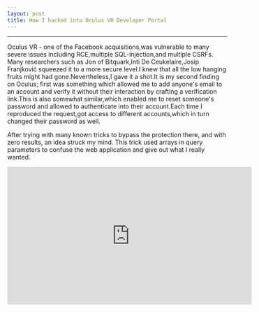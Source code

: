 ```yaml
---
layout: post
title: How I hacked into Oculus VR Developer Portal
---
```


---


Oculus VR - one of the Facebook acquisitions,was vulnerable to many severe issues including RCE,multiple SQL-injection,and multiple CSRFs.
Many researchers such as Jon of Bitquark,Inti De Ceukelaire,Josip Franjković squeezed it to a more secure level.I knew that all the low hanging fruits might had gone.Nevertheless,I gave it a shot.It is my second finding on Oculus; first was something which allowed me to add anyone's email to an account and verify it without their interaction by crafting a verification link.This is also somewhat similar,which enabled me to reset someone's password and allowed to authenticate into their account.Each time I reproduced the request,got access to different accounts,which in turn changed their password as well.

After trying with many known tricks to bypass the protection there, and with zero results, an idea struck my mind. This trick used arrays in query parameters to confuse the web application and give out what I really wanted.


<iframe width="560" height="315" src="https://www.youtube.com/embed/01a1aProHRU" frameborder="0" allowfullscreen></iframe>
